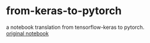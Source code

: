 # from-keras-to-pytorch

a notebook translation from tensorflow-keras to pytorch.  
[original notebook](https://www.kaggle.com/code/madz2000/pneumonia-detection-using-cnn-92-6-accuracy)
